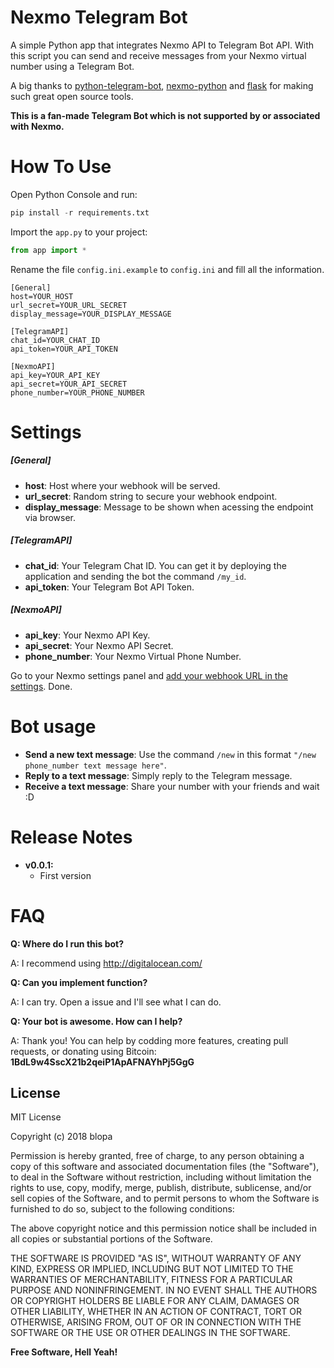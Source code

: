 # Nexmo Telegram Bot

A simple Python app that integrates Nexmo API to Telegram Bot API. With this script you can send and receive messages from your Nexmo virtual number using a Telegram Bot.

A big thanks to [python-telegram-bot](https://github.com/python-telegram-bot/python-telegram-bot/), [nexmo-python](https://github.com/Nexmo/nexmo-python) and [flask](https://github.com/pallets/flask) for making such great open source tools.

**This is a fan-made Telegram Bot which is not supported by or associated with Nexmo.**

# How To Use
Open Python Console and run:
```python
pip install -r requirements.txt
```
Import the `app.py` to your project:
```python
from app import * 
```
Rename the file `config.ini.example` to `config.ini` and fill all the information.

```
[General]
host=YOUR_HOST
url_secret=YOUR_URL_SECRET
display_message=YOUR_DISPLAY_MESSAGE

[TelegramAPI]
chat_id=YOUR_CHAT_ID
api_token=YOUR_API_TOKEN

[NexmoAPI]
api_key=YOUR_API_KEY
api_secret=YOUR_API_SECRET
phone_number=YOUR_PHONE_NUMBER
```
# Settings
##### [General]
- **host**: Host where your webhook will be served.
- **url_secret**: Random string to secure your webhook endpoint.
- **display_message**: Message to be shown when acessing the endpoint via browser.

##### [TelegramAPI]
- **chat_id**: Your Telegram Chat ID. You can get it by deploying the application and sending the bot the command `/my_id`.
- **api_token**: Your Telegram Bot API Token.

##### [NexmoAPI]
- **api_key**: Your Nexmo API Key.
- **api_secret**: Your Nexmo API Secret.
- **phone_number**: Your Nexmo Virtual Phone Number.

Go to your Nexmo settings panel and [add your webhook URL in the settings](https://help.nexmo.com/hc/en-us/articles/206345667-How-do-I-add-a-webhook-URL-to-my-account-). Done.

# Bot usage

- **Send a new text message**: Use the command `/new` in this format `"/new phone_number text message here"`.
- **Reply to a text message**: Simply reply to the Telegram message.
- **Receive a text message**: Share your number with your friends and wait :D
# Release Notes
- **v0.0.1:**
    - First version
# FAQ
**Q: Where do I run this bot?**

A: I recommend using http://digitalocean.com/

**Q: Can you implement <???> function?**

A: I can try. Open a issue and I'll see what I can do.

**Q: Your bot is awesome. How can I help?**

A: Thank you! You can help by codding more features, creating pull requests, or donating using Bitcoin: **1BdL9w4SscX21b2qeiP1ApAFNAYhPj5GgG**

License
----
MIT License

Copyright (c) 2018 blopa

Permission is hereby granted, free of charge, to any person obtaining a copy of this software and associated documentation files (the "Software"), to deal in the Software without restriction, including without limitation the rights to use, copy, modify, merge, publish, distribute, sublicense, and/or sell copies of the Software, and to permit persons to whom the Software is furnished to do so, subject to the following conditions:

The above copyright notice and this permission notice shall be included in all copies or substantial portions of the Software.

THE SOFTWARE IS PROVIDED "AS IS", WITHOUT WARRANTY OF ANY KIND, EXPRESS OR IMPLIED, INCLUDING BUT NOT LIMITED TO THE WARRANTIES OF MERCHANTABILITY, FITNESS FOR A PARTICULAR PURPOSE AND NONINFRINGEMENT. IN NO EVENT SHALL THE AUTHORS OR COPYRIGHT HOLDERS BE LIABLE FOR ANY CLAIM, DAMAGES OR OTHER LIABILITY, WHETHER IN AN ACTION OF CONTRACT, TORT OR OTHERWISE, ARISING FROM, OUT OF OR IN CONNECTION WITH THE SOFTWARE OR THE USE OR OTHER DEALINGS IN THE SOFTWARE.

**Free Software, Hell Yeah!**